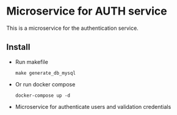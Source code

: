 # Microservice for AUTH service

This is a microservice for the authentication service.

## Install
- Run makefile 
  ```script
  make generate_db_mysql
  ```
- Or run docker compose
  ```script
  docker-compose up -d
  ```
- Microservice for authenticate users and validation credentials 
